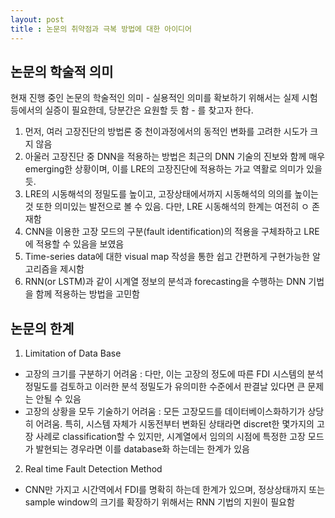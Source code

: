 ```yaml
---
layout: post
title : 논문의 취약점과 극복 방법에 대한 아이디어
---
```

## 논문의 학술적 의미
현재 진행 중인 논문의 학술적인 의미 - 실용적인 의미를 확보하기 위해서는 실제 시험 등에서의 실증이 필요한데, 당분간은 요원할 듯 함 - 를 찾고자 한다.

1. 먼저, 여러 고장진단의 방법론 중 천이과정에서의 동적인 변화를 고려한 시도가 크지 않음
2. 아울러 고장진단 중 DNN을 적용하는 방법은 최근의 DNN 기술의 진보와 함께 매우 emerging한 상황이며, 이를 LRE의 고장진단에 적용하는 가교 역활로 의미가 
있을 듯.
3. LRE의 시동해석의 정밀도를 높이고, 고장상태에서까지 시동해석의 의의를 높이는 것 또한 의미있는 발전으로 볼 수 있음. 다만, LRE 시동해석의 한계는 여전히 ㅇ
존재함
4. CNN을 이용한 고장 모드의 구분(fault identification)의 적용을 구체좌하고 LRE에 적용할 수 있음을 보였음
5. Time-series data에 대한 visual map 작성을 통한 쉽고 간편하게 구현가능한 알고리즘을 제시함
6. RNN(or LSTM)과 같이 시계열 정보의 분석과 forecasting을 수행하는 DNN 기법을 함께 적용하는 방법을 고민함

## 논문의 한계
1. Limitation of Data Base
 - 고장의 크기를 구분하기 어려움 : 다만, 이는 고장의 정도에 따른 FDI 시스템의 분석 정밀도를 검토하고 이러한 분석 정밀도가 유의미한 수준에서 판결날 
 있다면 큰 문제는 안될 수 있음
 - 고장의 상황을 모두 기술하기 어려움 : 모든 고장모드를 데이터베이스화하기가 상당히 어려움. 특히, 시스템 자체가 시동전부터 변화된 상태라면 discret한 
 몇가지의 고장 사례로 classification할 수 있지만, 시계열에서 임의의 시점에 특정한 고장 모드가 발현되는 경우라면 이를 database화 하는데는 한계가 있음
2. Real time Fault Detection Method
 - CNN만 가지고 시간역에서 FDI를 명확히 하는데 한계가 있으며, 정상상태까지 또는 sample window의 크기를 확장하기 위해서는 RNN 기법의 지원이 필요함
